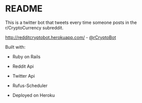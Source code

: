# README

This is a twitter bot that tweets every time someone posts in the r/CryptoCurrency subreddit. 

http://redditcryptobot.herokuapp.com/ - [@rCryptoBot](https://twitter.com/rCryptoBot)

Built with:

- Ruby on Rails

- Reddit Api

- Twitter Api

- Rufus-Scheduler

- Deployed on Heroku

